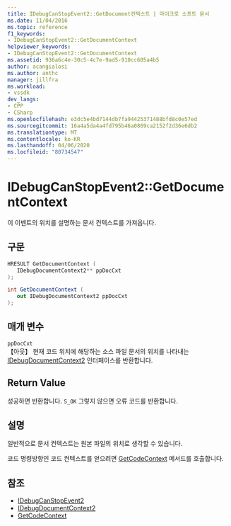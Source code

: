 ```yaml
---
title: IDebugCanStopEvent2::GetDocument컨텍스트 | 마이크로 소프트 문서
ms.date: 11/04/2016
ms.topic: reference
f1_keywords:
- IDebugCanStopEvent2::GetDocumentContext
helpviewer_keywords:
- IDebugCanStopEvent2::GetDocumentContext
ms.assetid: 936a6c4e-30c5-4c7e-9ad5-910cc605a4b5
author: acangialosi
ms.author: anthc
manager: jillfra
ms.workload:
- vssdk
dev_langs:
- CPP
- CSharp
ms.openlocfilehash: e3dc5e4bd7144db7fa94425371488bfd8c0e57ed
ms.sourcegitcommit: 16a4a5da4a4fd795b46a0869ca2152f2d36e6db2
ms.translationtype: MT
ms.contentlocale: ko-KR
ms.lasthandoff: 04/06/2020
ms.locfileid: "80734547"
---
```

# <a name="idebugcanstopevent2getdocumentcontext"></a>IDebugCanStopEvent2::GetDocumentContext
이 이벤트의 위치를 설명하는 문서 컨텍스트를 가져옵니다.

## <a name="syntax"></a>구문

```cpp
HRESULT GetDocumentContext ( 
   IDebugDocumentContext2** ppDocCxt
);
```

```csharp
int GetDocumentContext ( 
   out IDebugDocumentContext2 ppDocCxt
);
```

## <a name="parameters"></a>매개 변수
`ppDocCxt`\
【아웃】 현재 코드 위치에 해당하는 소스 파일 문서의 위치를 나타내는 [IDebugDocumentContext2](../../../extensibility/debugger/reference/idebugdocumentcontext2.md) 인터페이스를 반환합니다.

## <a name="return-value"></a>Return Value
 성공하면 반환합니다. `S_OK` 그렇지 않으면 오류 코드를 반환합니다.

## <a name="remarks"></a>설명
 일반적으로 문서 컨텍스트는 원본 파일의 위치로 생각할 수 있습니다.

 코드 명령방향인 코드 컨텍스트를 얻으려면 [GetCodeContext](../../../extensibility/debugger/reference/idebugcanstopevent2-getcodecontext.md) 메서드를 호출합니다.

## <a name="see-also"></a>참조
- [IDebugCanStopEvent2](../../../extensibility/debugger/reference/idebugcanstopevent2.md)
- [IDebugDocumentContext2](../../../extensibility/debugger/reference/idebugdocumentcontext2.md)
- [GetCodeContext](../../../extensibility/debugger/reference/idebugcanstopevent2-getcodecontext.md)
